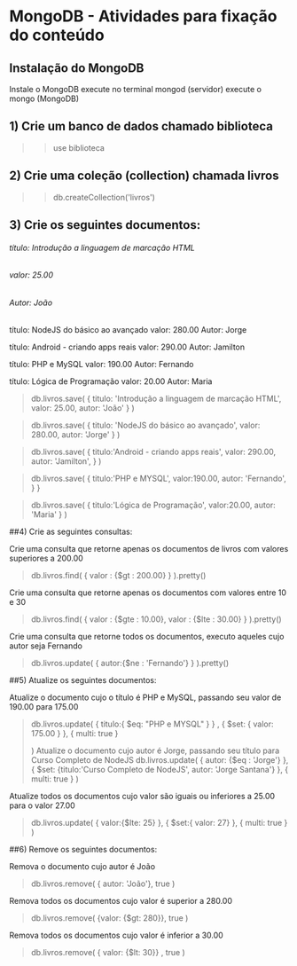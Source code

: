 # MongoDB - Atividades para fixação do conteúdo 



## Instalação do MongoDB
  Instale o MongoDB
  execute no terminal mongod (servidor)
  execute o mongo (MongoDB)

## 1) Crie um banco de dados chamado biblioteca
>>use biblioteca

## 2) Crie uma coleção (collection) chamada livros
>>db.createCollection('livros')

## 3) Crie os seguintes documentos:

######  título: Introdução a linguagem de marcação HTML
######  valor: 25.00
###### Autor: João



  título: NodeJS do básico ao avançado
  valor: 280.00
  Autor: Jorge



  título: Android - criando apps reais
  valor: 290.00
  Autor: Jamilton



 título: PHP e MySQL
 valor: 190.00
 Autor: Fernando



 título: Lógica de Programação
 valor: 20.00
 Autor: Maria

> db.livros.save(
>	{
>		titulo: 'Introdução a linguagem de marcação HTML',
>		valor: 25.00,
>		autor: 'João'
>	}
>)

> db.livros.save(
>	{
>		titulo: 'NodeJS do básico ao avançado',
>		valor: 280.00,
>		autor: 'Jorge'
>	}
>)

> db.livros.save(
>	{
>		titulo:'Android - criando apps reais',
>		valor: 290.00,
>		autor: 'Jamilton',
>	}
>)

> db.livros.save(
>	{
>		titulo:'PHP e MYSQL',
>		valor:190.00,
>		autor: 'Fernando',
>	}
>}
	
> db.livros.save(
>	{
>		titulo:'Lógica de Programação',
>		valor:20.00,
>		autor: 'Maria'
>	}
>)


##4) Crie as seguintes consultas:

 Crie uma consulta que retorne apenas os documentos de livros com valores superiores a 200.00
> db.livros.find(
>	{
>		valor : {$gt : 200.00}
>	}
> ).pretty()

 Crie uma consulta que retorne apenas os documentos com valores entre 10 e 30
	
	
> db.livros.find(
>	{
>		valor : {$gte : 10.00},
>		valor : {$lte : 30.00}
>	}
> ).pretty()

 Crie uma consulta que retorne todos os documentos, executo aqueles cujo autor seja Fernando

> db.livros.update(
>	{
>		autor:{$ne : 'Fernando'}
>	}
> ).pretty()



##5) Atualize os seguintes documentos:

 Atualize o documento cujo o título é PHP e MySQL, passando seu valor de 190.00 para 175.00
> db.livros.update(
>	{ 
>		titulo:{ $eq: "PHP e MYSQL" }
>	}
>	,
>	{
>		$set: {
>			valor: 175.00
>		}
>	},
>	{
>		multi: true
>	}
>
> )
 Atualize o documento cujo autor é Jorge, passando seu título para Curso Completo de NodeJS
> db.livros.update(
> {
>	autor: {$eq : 'Jorge'}
> },
> {
>	$set: {titulo:'Curso Completo de NodeJS', autor: 'Jorge Santana'}
> },
> {
>	multi: true
> }
> )


 Atualize todos os documentos cujo valor são iguais ou inferiores a 25.00 para o valor 27.00

> db.livros.update(
>	{
>		valor:{$lte: 25}
>	},
>	{
>		$set:{ valor: 27}
>	},
>	{
>		multi: true
>	}
> )


##6) Remove os seguintes documentos:

 Remova o documento cujo autor é João
> db.livros.remove(
>	{ autor: 'João'},
>	true
> )

 Remova todos os documentos cujo valor é superior a 280.00
> db.livros.remove(
>	{valor: {$gt: 280}}, true
> )

 Remova todos os documentos cujo valor é inferior a 30.00
> db.livros.remove(
>	{ valor: {$lt: 30}}
>	, true
> )
